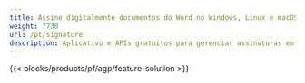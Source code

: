 ```yaml
---
title: Assine digitalmente documentos do Word no Windows, Linux e macOS 
weight: 7730
url: /pt/signature
description: Aplicativo e APIs gratuitos para gerenciar assinaturas em documentos DOC, DOCX e ODT
---
```


{{< blocks/products/pf/agp/feature-solution >}} 

